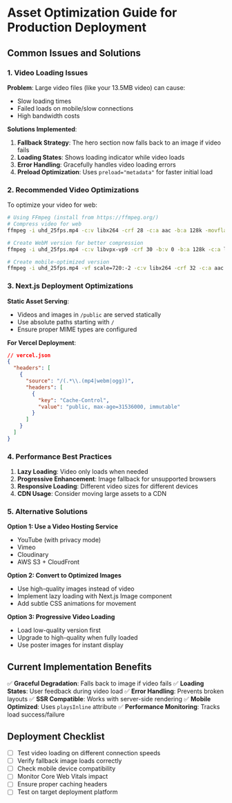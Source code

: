 # Asset Optimization Guide for Production Deployment

## Common Issues and Solutions

### 1. Video Loading Issues

**Problem**: Large video files (like your 13.5MB video) can cause:
- Slow loading times
- Failed loads on mobile/slow connections
- High bandwidth costs

**Solutions Implemented**:

1. **Fallback Strategy**: The hero section now falls back to an image if video fails
2. **Loading States**: Shows loading indicator while video loads
3. **Error Handling**: Gracefully handles video loading errors
4. **Preload Optimization**: Uses `preload="metadata"` for faster initial load

### 2. Recommended Video Optimizations

To optimize your video for web:

```bash
# Using FFmpeg (install from https://ffmpeg.org/)
# Compress video for web
ffmpeg -i uhd_25fps.mp4 -c:v libx264 -crf 28 -c:a aac -b:a 128k -movflags +faststart uhd_25fps_compressed.mp4

# Create WebM version for better compression
ffmpeg -i uhd_25fps.mp4 -c:v libvpx-vp9 -crf 30 -b:v 0 -b:a 128k -c:a libopus uhd_25fps.webm

# Create mobile-optimized version
ffmpeg -i uhd_25fps.mp4 -vf scale=720:-2 -c:v libx264 -crf 32 -c:a aac -b:a 96k uhd_25fps_mobile.mp4
```

### 3. Next.js Deployment Optimizations

**Static Asset Serving**:
- Videos and images in `/public` are served statically
- Use absolute paths starting with `/`
- Ensure proper MIME types are configured

**For Vercel Deployment**:
```json
// vercel.json
{
  "headers": [
    {
      "source": "/(.*\\.(mp4|webm|ogg))",
      "headers": [
        {
          "key": "Cache-Control",
          "value": "public, max-age=31536000, immutable"
        }
      ]
    }
  ]
}
```

### 4. Performance Best Practices

1. **Lazy Loading**: Video only loads when needed
2. **Progressive Enhancement**: Image fallback for unsupported browsers
3. **Responsive Loading**: Different video sizes for different devices
4. **CDN Usage**: Consider moving large assets to a CDN

### 5. Alternative Solutions

**Option 1: Use a Video Hosting Service**
- YouTube (with privacy mode)
- Vimeo
- Cloudinary
- AWS S3 + CloudFront

**Option 2: Convert to Optimized Images**
- Use high-quality images instead of video
- Implement lazy loading with Next.js Image component
- Add subtle CSS animations for movement

**Option 3: Progressive Video Loading**
- Load low-quality version first
- Upgrade to high-quality when fully loaded
- Use poster images for instant display

## Current Implementation Benefits

✅ **Graceful Degradation**: Falls back to image if video fails
✅ **Loading States**: User feedback during video load
✅ **Error Handling**: Prevents broken layouts
✅ **SSR Compatible**: Works with server-side rendering
✅ **Mobile Optimized**: Uses `playsInline` attribute
✅ **Performance Monitoring**: Tracks load success/failure

## Deployment Checklist

- [ ] Test video loading on different connection speeds
- [ ] Verify fallback image loads correctly
- [ ] Check mobile device compatibility
- [ ] Monitor Core Web Vitals impact
- [ ] Ensure proper caching headers
- [ ] Test on target deployment platform
